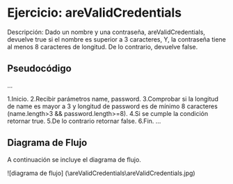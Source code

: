 # Ejercicio: areValidCredentials

Descripción: Dado un nombre y una contraseña, areValidCredentials, devuelve true si el nombre es superior a 3 caracteres, Y, la contraseña tiene al menos 8 caracteres de longitud. De lo contrario, devuelve false.

## Pseudocódigo

...

1.Inicio.
2.Recibir parámetros name, password.
3.Comprobar si la longitud de name es mayor a 3 y longitud de password es de mínimo 8 caracteres                          (name.length>3 && password.length>=8).
4.Si se cumple la condición retornar true.
5.De lo contrario retornar false.
6.Fin.
...

## Diagrama de Flujo

A continuación se incluye el diagrama de flujo.

![diagrama de flujo] (\areValidCredentials\areValidCredentials.jpg)
